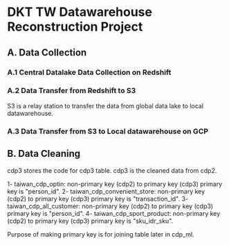 # DKT TW Datawarehouse Reconstruction Project

## A. Data Collection

### A.1 Central Datalake Data Collection on Redshift

### A.2 Data Transfer from Redshift to S3
S3 is a relay station to transfer the data from global data lake to local datawarehouse.

### A.3 Data Transfer from S3 to Local datawarehouse on GCP


## B. Data Cleaning

cdp3 stores the code for cdp3 table. cdp3 is the cleaned data from cdp2.

1- taiwan_cdp_optin: non-primary key (cdp2) to primary key (cdp3)
    primary key is "person_id".
2- taiwan_cdp_convenient_store: non-primary key (cdp2) to primary key (cdp3)
    primary key is "transaction_id".
3- taiwan_cdp_all_customer: non-primary key (cdp2) to primary key (cdp3)
    primary key is "person_id".
4- taiwan_cdp_sport_product: non-primary key (cdp2) to primary key (cdp3)
    primary key is "sku_idr_sku".
    
Purpose of making primary key is for joining table later in cdp_ml.
